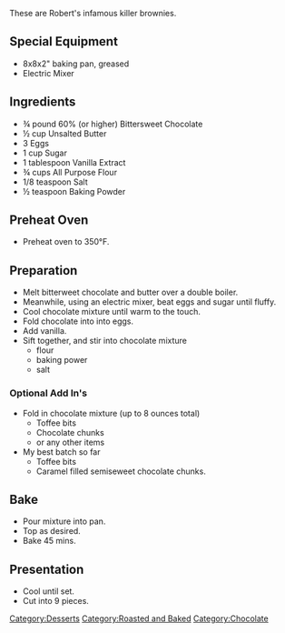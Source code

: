 These are Robert's infamous killer brownies.

## Special Equipment

-   8x8x2" baking pan, greased
-   Electric Mixer

## Ingredients

-   ¾ pound 60% (or higher) Bittersweet Chocolate
-   ½ cup Unsalted Butter
-   3 Eggs
-   1 cup Sugar
-   1 tablespoon Vanilla Extract
-   ¾ cups All Purpose Flour
-   1/8 teaspoon Salt
-   ½ teaspoon Baking Powder

## Preheat Oven

-   Preheat oven to 350°F.

## Preparation

-   Melt bitterweet chocolate and butter over a double boiler.
-   Meanwhile, using an electric mixer, beat eggs and sugar until
    fluffy.
-   Cool chocolate mixture until warm to the touch.
-   Fold chocolate into into eggs.
-   Add vanilla.
-   Sift together, and stir into chocolate mixture
    -   flour
    -   baking power
    -   salt

### Optional Add In's

-   Fold in chocolate mixture (up to 8 ounces total)
    -   Toffee bits
    -   Chocolate chunks
    -   or any other items
-   My best batch so far
    -   Toffee bits
    -   Caramel filled semiseweet chocolate chunks.

## Bake

-   Pour mixture into pan.
-   Top as desired.
-   Bake 45 mins.

## Presentation

-   Cool until set.
-   Cut into 9 pieces.

[Category:Desserts](Category:Desserts "wikilink") [Category:Roasted and
Baked](Category:Roasted_and_Baked "wikilink")
[Category:Chocolate](Category:Chocolate "wikilink")